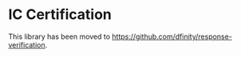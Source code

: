 # IC Certification

This library has been moved to https://github.com/dfinity/response-verification.
